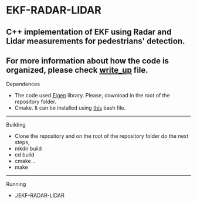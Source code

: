 # EKF-RADAR-LIDAR
C++ implementation of EKF using Radar and Lidar measurements for pedestrians' detection. 
---
For more information about how the code is organized, please check [write_up](write_up) file.
---
Dependences
* The code used [Eigen](http://eigen.tuxfamily.org/index.php?title=Main_Page) library. Please, download in the root of the repository folder.
* Cmake. It can be installed using [this](setup_make.sh) bash file.
---
Building
* Clone the repository and on the root of the repository folder do the next steps,
* mkdir build
* cd build
* cmake ..
* make
---
Running
* ./EKF-RADAR-LIDAR
